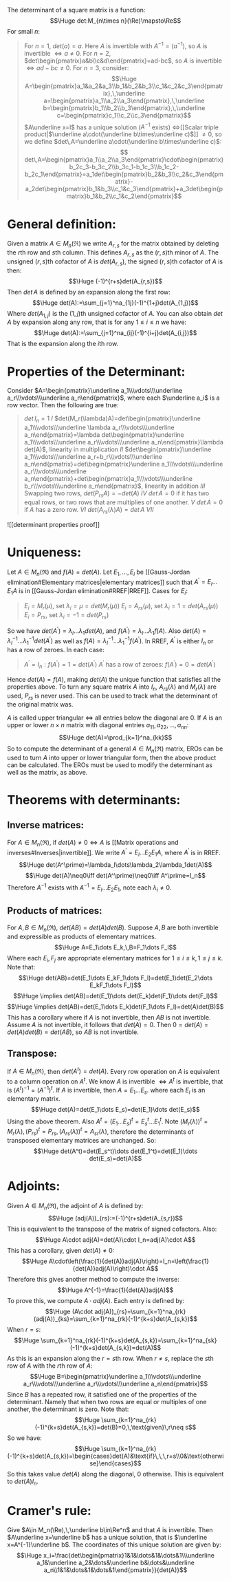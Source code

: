 
The determinant of a square matrix is a function:
$$\Huge det:M_{n\times n}(\Re)\mapsto\Re$$
For small $n$:
>For $n=1$, $det(a)=a$. Here $A$ is invertible with $A^{-1}=(a^{-1})$, so $A$ is invertible $\iff a\neq 0$.
>For $n=2$, $det\begin{pmatrix}a&b\\c&d\end{pmatrix}=ad-bc$, so $A$ is invertible $\iff ad-bc\neq 0$.
>For $n=3$, consider:$$\Huge A=\begin{pmatrix}a_1&a_2&a_3\\b_1&b_2&b_3\\c_1&c_2&c_3\end{pmatrix},\,\underline a=\begin{pmatrix}a_1\\a_2\\a_3\end{pmatrix},\,\underline b=\begin{pmatrix}b_1\\b_2\\b_3\end{pmatrix},\,\underline c=\begin{pmatrix}c_1\\c_2\\c_3\end{pmatrix}$$
>$A\underline x=l$ has a unique solution ($A^{-1}$ exists) $\iff$[[Scalar triple product|$\underline a\cdot(\underline b\times\underline c)$]] $\neq 0$, so we define $det\,A=\underline a\cdot(\underline b\times\underline c)$:$$ det\,A=\begin{pmatrix}a_1\\a_2\\a_3\end{pmatrix}\cdot\begin{pmatrix}b_2c_3-b_3c_2\\b_3c_1-b_1c_3\\b_1c_2-b_2c_1\end{pmatrix}=a_1det\begin{pmatrix}b_2&b_3\\c_2&c_3\end{pmatrix}-a_2det\begin{pmatrix}b_1&b_3\\c_1&c_3\end{pmatrix}+a_3det\begin{pmatrix}b_1&b_2\\c_1&c_2\end{pmatrix}$$
>

# General definition:

Given a matrix $A\in M_{n}(\Re)$ we write $A_{r,s}$ for the matrix obtained by deleting the $r$th row and $s$th column. This defines $A_{r,s}$ as the $(r,s)$th minor of $A$. The unsigned $(r,s)$th cofactor of $A$ is $det(A_{r,s})$, the signed $(r,s)$th cofactor of $A$ is then:
$$\Huge (-1)^{r+s}det(A_{r,s})$$
Then $det\,A$ is defined by an expansion along the first row:$$\Huge det(A):=\sum_{j=1}^na_{1j}(-1)^{1+j}det(A_{1,j})$$
Where $det(A_{1,j})$ is the $(1,j)$th unsigned cofactor of $A$. You can also obtain $det\,A$ by expansion along any row, that is for any $1\leq i\leq n$ we have:
$$\Huge det(A):=\sum_{j=1}^na_{ij}(-1)^{i+j}det(A_{i,j})$$
That is the expansion along the $i$th row.

# Properties of the Determinant:

Consider $A=\begin{pmatrix}\underline a_1\\\vdots\\\underline a_r\\\vdots\\\underline a_n\end{pmatrix}$, where each $\underline a_i$ is a row vector. Then the following are true:
> $det\,I_n=1$ $I$
> $det(M_r(\lambda)A)=det\begin{pmatrix}\underline a_1\\\vdots\\\underline \lambda a_r\\\vdots\\\underline a_n\end{pmatrix}=\lambda det\begin{pmatrix}\underline a_1\\\vdots\\\underline a_r\\\vdots\\\underline a_n\end{pmatrix}\lambda det(A)$, linearity in multiplication $II$
> $det\begin{pmatrix}\underline a_1\\\vdots\\\underline a_r+b_r\\\vdots\\\underline a_n\end{pmatrix}=det\begin{pmatrix}\underline a_1\\\vdots\\\underline a_r\\\vdots\\\underline a_n\end{pmatrix}+det\begin{pmatrix}a_1\\\vdots\\\underline b_r\\\vdots\\\underline a_n\end{pmatrix}$, linearity in addition $III$
> Swapping two rows, $det(P_{rs}A)=-det(A)$ $IV$
> $det\,A=0$ if it has two equal rows, or two rows that are multiplies of one another. $V$
> $det\,A=0$ if $A$ has a zero row. $VI$
> $det(A_{rs}(\lambda)A)=det\,A$ $VII$

![[determinant properties proof]]

# Uniqueness:

Let $A\in M_n(\Re)$ and $f(A)=det(A)$. Let $E_1,\dots,E_l$ be [[Gauss-Jordan elimination#Elementary matrices|elementary matrices]] such that $A^\prime=E_l\dots E_1A$ is in [[Gauss-Jordan elimination#RREF|RREF]]. Cases for $E_i$:
> $E_i=M_r(\mu)$, set $\lambda_i=\mu=det(M_r(\mu))$
> $E_i=A_{rs}(\mu)$, set $\lambda_i=1=det(A_{rs}(\mu))$
> $E_i=P_{rs}$, set $\lambda_i=-1=det(P_{rs})$

So we have $det(A^\prime)=\lambda_l\dots\lambda_1det(A)$, and $f(A^\prime)=\lambda_l\dots\lambda_1f(A)$. Also $det(A)=\lambda_l^{-1}\dots\lambda_1^{-1}det(A^\prime)$ as well as $f(A)=\lambda_l^{-1}\dots\lambda_1^{-1}f(A^\prime)$. In RREF, $A^\prime$ is either $I_n$ or has a row of zeroes. In each case:
>$A^\prime=I_n:f(A^\prime)=1=det(A^\prime)$
>$A^\prime$ has a row of zeroes: $f(A^\prime)=0=det(A^\prime)$

Hence $det(A)=f(A)$, making $det(A)$ the unique function that satisfies all the properties above. To turn any square matrix $A$ into $I_n$, $A_{rs}(\lambda)$ and $M_r(\lambda)$ are used, $P_{rs}$ is never used. This can be used to track what the determinant of the original matrix was.

$A$ is called upper triangular $\iff$ all entries below the diagonal are $0$. If $A$ is an upper or lower $n\times n$ matrix with diagonal entries $a_{11},a_{22},\dots,a_{nn}$:$$\Huge det(A)=\prod_{k=1}^na_{kk}$$
So to compute the determinant of a general $A\in M_n(\Re)$ matrix, EROs can be used to turn $A$ into upper or lower triangular form, then the above product can be calculated. The EROs must be used to modify the determinant as well as the matrix, as above.

# Theorems with determinants:

## Inverse matrices:

For $A\in M_n(\Re)$, if $det(A)\neq 0\iff A$ is [[Matrix operations and inverses#Inverses|invertible]]. We write $A^\prime=E_l\dots E_2E_1A$, where $A^\prime$ is in RREF. $$\Huge det(A^\prime)=\lambda_l\dots\lambda_2\lambda_1det(A)$$$$\Huge det(A)\neq0\iff det(A^\prime)\neq0\iff A^\prime=I_n$$
Therefore $A^{-1}$ exists with $A^{-1}=E_l\dots E_2E_1$, note each $\lambda_i\neq0$.

## Products of matrices:

For $A,B\in M_n(\Re)$, $det(AB)=det(A)det(B)$. Suppose $A,B$ are both invertible and expressible as products of elementary matrices.$$\Huge A=E_1\dots E_k,\,B=F_1\dots F_l$$
Where each $E_i,F_j$ are appropriate elementary matrices for $1\leq i\leq k,1\leq j\leq k$. Note that:
$$\Huge det(AB)=det(E_1\dots E_kF_1\dots F_l)=det(E_1)det(E_2\dots E_kF_1\dots F_l)$$$$\Huge \implies det(AB)=det(E_1)\dots det(E_k)det(F_1)\dots det(F_l)$$$$\Huge \implies det(AB)=det(E_1\dots E_k)det(F_1\dots F_l)=det(A)det(B)$$
This has a corollary where if $A$ is not invertible, then $AB$ is not invertible. Assume $A$ is not invertible, it follows that $det(A)=0$. Then $0=det(A)=det(A)det(B)=det(AB)$, so $AB$ is not invertible.

## Transpose:

If $A\in M_n(\Re)$, then $det(A^t)=det(A)$. Every row operation on $A$ is equivalent to a column operation on $A^t$. We know $A$ is invertible $\iff A^t$ is invertible, that is $(A^t)^{-1}=(A^{-1})^t$. If $A$ is invertible, then $A=E_1\dots E_s$. where each $E_i$ is an elementary matrix. $$\Huge det(A)=det(E_1\dots E_s)=det(E_1)\dots det(E_s)$$
Using the above theorem. Also $A^t=(E_1\dots E_s)^t=E_s^t\dots E_1^t$. Note $(M_r(\lambda))^t=M_r(\lambda),\,(P_{rs})^t=P_{rs},\,(A_{rs}(\lambda))^t=A_{sr}(\lambda)$, therefore the determinants of transposed elementary matrices are unchanged. So:$$\Huge det(A^t)=det(E_s^t)\dots det(E_1^t)=det(E_1)\dots det(E_s)=det(A)$$

# Adjoints:

Given $A\in M_n(\Re)$, the adjoint of $A$ is defined by:$$\Huge (adj(A))_{rs}:=(-1)^{r+s}det(A_{s,r})$$
This is equivalent to the transpose of the matrix of signed cofactors. Also:$$\Huge A\cdot adj(A)=det(A)\cdot I_n=adj(A)\cdot A$$
This has a corollary, given $det(A)\neq 0$:
$$\Huge A\cdot\left(\frac{1}{det(A)}adj(A)\right)=I_n=\left(\frac{1}{det(A)}adj(A)\right)\cdot A$$
Therefore this gives another method to compute the inverse:
$$\Huge A^{-1}=\frac{1}{det(A)}adj(A)$$
To prove this, we compute $A\cdot adj(A)$. Each entry is defined by:$$\Huge (A\cdot adj(A))_{rs}=\sum_{k=1}^na_{rk}(adj(A))_{ks}=\sum_{k=1}^na_{rk}(-1)^{k+s}det(A_{s,k})$$
When $r=s$:$$\Huge \sum_{k=1}^na_{rk}(-1)^{k+s}det(A_{s,k})=\sum_{k=1}^na_{sk}(-1)^{k+s}det(A_{s,k})=det(A)$$
As this is an expansion along the $r=s$th row. When $r\neq s$, replace the $s$th row of $A$ with the $r$th row of $A$:$$\Huge B=\begin{pmatrix}\underline a_1\\\vdots\\\underline a_r\\\vdots\\\underline a_r\\\vdots\\\underline a_n\end{pmatrix}$$
Since $B$ has a repeated row, it satisfied one of the properties of the determinant. Namely that when two rows are equal or multiples of one another, the determinant is zero. Note that:$$\Huge \sum_{k=1}^na_{rk}(-1)^{k+s}det(A_{s,k})=det(B)=0,\,\text{given}\,r\neq s$$
So we have:$$\Huge \sum_{k=1}^na_{rk}(-1)^{k+s}det(A_{s,k})=\begin{cases}det(A)&\text{if}\,\,\,r=s\\0&\text{otherwise}\end{cases}$$
So this takes value $det(A)$ along the diagonal, $0$ otherwise. This is equivalent to $det(A)I_n$.

# Cramer's rule:

Give $A\in M_n(\Re),\,\underline b\in\Re^n$ and that $A$ is invertible. Then $A\underline x=\underline b$ has a unique solution, that is $\underline x=A^{-1}\underline b$. The coordinates of this unique solution are given by:$$\Huge x_i=\frac{det\begin{pmatrix}1&1&\dots&1&\dots&1\\\underline a_1&\underline a_2&\dots&\underline b&\dots&\underline a_n\\1&1&\dots&1&\dots&1\end{pmatrix}}{det(A)}$$

